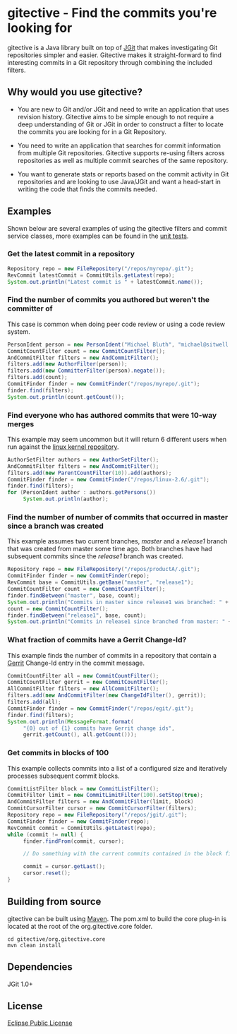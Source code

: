 # gitective - Find the commits you're looking for

gitective is a Java library built on top of [JGit](http://www.eclipse.org/jgit) that makes investigating Git repositories simpler and easier.  Gitective makes it straight-forward to find interesting commits in a Git repository through combining the included filters.

## Why would you use gitective?

  * You are new to Git and/or JGit and need to write an application that uses revision history.  Gitective aims to be simple enough to not require a deep understanding of Git or JGit in order to construct a filter to locate the commits you are looking for in a Git Repository.

  * You need to write an application that searches for commit information from multiple Git repositories.  Gitective supports re-using filters across repositories as well as multiple commit searches of the same repository.

  * You want to generate stats or reports based on the commit activity in Git repositories and are looking to use Java/JGit and want a head-start in writing the code that finds the commits needed.

## Examples
Shown below are several examples of using the gitective filters and commit service classes, more examples can be found in the [unit tests](https://github.com/kevinsawicki/gitective/tree/master/org.gitective.core/src/test/java/org/gitective/tests).

### Get the latest commit in a repository

```java
Repository repo = new FileRepository("/repos/myrepo/.git");
RevCommit latestCommit = CommitUtils.getLatest(repo);
System.out.println("Latest commit is " + latestCommit.name());
```

### Find the number of commits you authored but weren't the committer of
This case is common when doing peer code review or using a code review system.

```java
PersonIdent person = new PersonIdent("Michael Bluth", "michael@sitwell.com");
CommitCountFilter count = new CommitCountFilter();
AndCommitFilter filters = new AndCommitFilter();
filters.add(new AuthorFilter(person));
filters.add(new CommitterFilter(person).negate());
filters.add(count);
CommitFinder finder = new CommitFinder("/repos/myrepo/.git");
finder.find(filters);
System.out.println(count.getCount());
```

### Find everyone who has authored commits that were 10-way merges
This example may seem uncommon but it will return 6 different users when run against the [linux kernel repository](http://git.kernel.org/?p=linux/kernel/git/torvalds/linux-2.6.git;a=summary).

```java
AuthorSetFilter authors = new AuthorSetFilter();
AndCommitFilter filters = new AndCommitFilter();
filters.add(new ParentCountFilter(10)).add(authors);
CommitFinder finder = new CommitFinder("/repos/linux-2.6/.git");
finder.find(filters);
for (PersonIdent author : authors.getPersons())
     System.out.println(author);
```

### Find the number of number of commits that occurred in master since a branch was created
This example assumes two current branches,  _master_ and a  _release1_ branch that was created from master some time ago. Both branches have had subsequent commits since the _release1_ branch was created.

```java
Repository repo = new FileRepository("/repos/productA/.git");
CommitFinder finder = new CommitFinder(repo);
RevCommit base = CommitUtils.getBase("master", "release1");
CommitCountFilter count = new CommitCountFilter();
finder.findBetween("master", base, count);
System.out.println("Commits in master since release1 was branched: " + count.getCount());
count = new CommitCountFilter();
finder.findBetween("release1", base, count);
System.out.println("Commits in release1 since branched from master: " + count.getCount());
```

### What fraction of commits have a Gerrit Change-Id?
This example finds the number of commits in a repository that contain a [Gerrit](http://code.google.com/p/gerrit/) Change-Id entry in the commit message.

```java
CommitCountFilter all = new CommitCountFilter();
CommitCountFilter gerrit = new CommitCountFilter();
AllCommitFilter filters = new AllCommitFilter();
filters.add(new AndCommitFilter(new ChangeIdFilter(), gerrit));
filters.add(all);
CommitFinder finder = new CommitFinder("/repos/egit/.git");
finder.find(filters);
System.out.println(MessageFormat.format(
     "{0} out of {1} commits have Gerrit change ids",
     gerrit.getCount(),	all.getCount()));
```

### Get commits in blocks of 100
This example collects commits into a list of a configured size and iteratively processes subsequent commit blocks.

```java
CommitListFilter block = new CommitListFilter();
CommitFilter limit = new CommitLimitFilter(100).setStop(true);
AndCommitFilter filters = new AndCommitFilter(limit, block)
CommitCursorFilter cursor = new CommitCursorFilter(filters);
Repository repo = new FileRepository("/repos/jgit/.git");
CommitFinder finder = new CommitFinder(repo);
RevCommit commit = CommitUtils.getLatest(repo);
while (commit != null) {
     finder.findFrom(commit, cursor);

     // Do something with the current commits contained in the block filter

     commit = cursor.getLast();
     cursor.reset();
}
```

## Building from source
gitective can be built using [Maven](http://maven.apache.org/). The pom.xml to build the core plug-in is located at the root of the org.gitective.core folder.

```
cd gitective/org.gitective.core
mvn clean install
```

## Dependencies

JGit 1.0+

## License

[Eclipse Public License](http://www.eclipse.org/legal/epl-v10.html)
